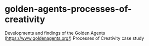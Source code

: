 # golden-agents-processes-of-creativity
Developments and findings of the Golden Agents (https://www.goldenagents.org/) Processes of Creativity case study
